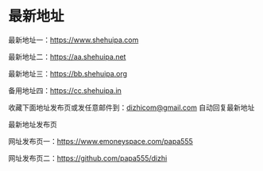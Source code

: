 # 最新地址
最新地址一：https://www.shehuipa.com

最新地址二：https://aa.shehuipa.net

最新地址三：https://bb.shehuipa.org

备用地址四：https://cc.shehuipa.in

收藏下面地址发布页或发任意邮件到：dizhicom@gmail.com 自动回复最新地址

最新地址发布页

网址发布页一：https://www.emoneyspace.com/papa555

网址发布页二：https://github.com/papa555/dizhi

